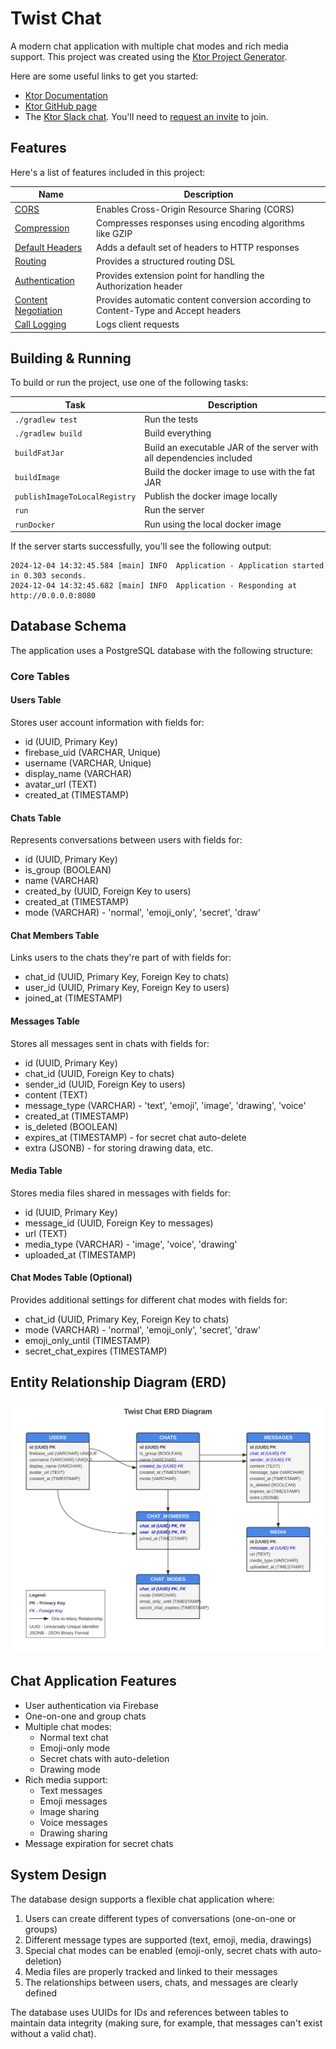 # Twist Chat

A modern chat application with multiple chat modes and rich media support. This project was created using the [Ktor Project Generator](https://start.ktor.io).

Here are some useful links to get you started:

- [Ktor Documentation](https://ktor.io/docs/home.html)
- [Ktor GitHub page](https://github.com/ktorio/ktor)
- The [Ktor Slack chat](https://app.slack.com/client/T09229ZC6/C0A974TJ9). You'll need
  to [request an invite](https://surveys.jetbrains.com/s3/kotlin-slack-sign-up) to join.

## Features

Here's a list of features included in this project:

| Name                                                               | Description                                                                        |
|--------------------------------------------------------------------|------------------------------------------------------------------------------------|
| [CORS](https://start.ktor.io/p/cors)                               | Enables Cross-Origin Resource Sharing (CORS)                                       |
| [Compression](https://start.ktor.io/p/compression)                 | Compresses responses using encoding algorithms like GZIP                           |
| [Default Headers](https://start.ktor.io/p/default-headers)         | Adds a default set of headers to HTTP responses                                    |
| [Routing](https://start.ktor.io/p/routing)                         | Provides a structured routing DSL                                                  |
| [Authentication](https://start.ktor.io/p/auth)                     | Provides extension point for handling the Authorization header                     |
| [Content Negotiation](https://start.ktor.io/p/content-negotiation) | Provides automatic content conversion according to Content-Type and Accept headers |
| [Call Logging](https://start.ktor.io/p/call-logging)               | Logs client requests                                                               |

## Building & Running

To build or run the project, use one of the following tasks:

| Task                          | Description                                                          |
|-------------------------------|----------------------------------------------------------------------|
| `./gradlew test`              | Run the tests                                                        |
| `./gradlew build`             | Build everything                                                     |
| `buildFatJar`                 | Build an executable JAR of the server with all dependencies included |
| `buildImage`                  | Build the docker image to use with the fat JAR                       |
| `publishImageToLocalRegistry` | Publish the docker image locally                                     |
| `run`                         | Run the server                                                       |
| `runDocker`                   | Run using the local docker image                                     |

If the server starts successfully, you'll see the following output:

```
2024-12-04 14:32:45.584 [main] INFO  Application - Application started in 0.303 seconds.
2024-12-04 14:32:45.682 [main] INFO  Application - Responding at http://0.0.0.0:8080
```

## Database Schema

The application uses a PostgreSQL database with the following structure:

### Core Tables

#### Users Table
Stores user account information with fields for:
- id (UUID, Primary Key)
- firebase_uid (VARCHAR, Unique)
- username (VARCHAR, Unique)
- display_name (VARCHAR)
- avatar_url (TEXT)
- created_at (TIMESTAMP)

#### Chats Table
Represents conversations between users with fields for:
- id (UUID, Primary Key)
- is_group (BOOLEAN)
- name (VARCHAR)
- created_by (UUID, Foreign Key to users)
- created_at (TIMESTAMP)
- mode (VARCHAR) - 'normal', 'emoji_only', 'secret', 'draw'

#### Chat Members Table
Links users to the chats they're part of with fields for:
- chat_id (UUID, Primary Key, Foreign Key to chats)
- user_id (UUID, Primary Key, Foreign Key to users)
- joined_at (TIMESTAMP)

#### Messages Table
Stores all messages sent in chats with fields for:
- id (UUID, Primary Key)
- chat_id (UUID, Foreign Key to chats)
- sender_id (UUID, Foreign Key to users)
- content (TEXT)
- message_type (VARCHAR) - 'text', 'emoji', 'image', 'drawing', 'voice'
- created_at (TIMESTAMP)
- is_deleted (BOOLEAN)
- expires_at (TIMESTAMP) - for secret chat auto-delete
- extra (JSONB) - for storing drawing data, etc.

#### Media Table
Stores media files shared in messages with fields for:
- id (UUID, Primary Key)
- message_id (UUID, Foreign Key to messages)
- url (TEXT)
- media_type (VARCHAR) - 'image', 'voice', 'drawing'
- uploaded_at (TIMESTAMP)

#### Chat Modes Table (Optional)
Provides additional settings for different chat modes with fields for:
- chat_id (UUID, Primary Key, Foreign Key to chats)
- mode (VARCHAR) - 'normal', 'emoji_only', 'secret', 'draw'
- emoji_only_until (TIMESTAMP)
- secret_chat_expires (TIMESTAMP)

## Entity Relationship Diagram (ERD)

![Twist Chat ERD](src/main/resources/twist_chat_erd.svg)

## Chat Application Features

- User authentication via Firebase
- One-on-one and group chats
- Multiple chat modes:
  - Normal text chat
  - Emoji-only mode
  - Secret chats with auto-deletion
  - Drawing mode
- Rich media support:
  - Text messages
  - Emoji messages
  - Image sharing
  - Voice messages
  - Drawing sharing
- Message expiration for secret chats

## System Design

The database design supports a flexible chat application where:

1. Users can create different types of conversations (one-on-one or groups)
2. Different message types are supported (text, emoji, media, drawings)
3. Special chat modes can be enabled (emoji-only, secret chats with auto-deletion)
4. Media files are properly tracked and linked to their messages
5. The relationships between users, chats, and messages are clearly defined

The database uses UUIDs for IDs and references between tables to maintain data integrity (making sure, for example, that messages can't exist without a valid chat).

